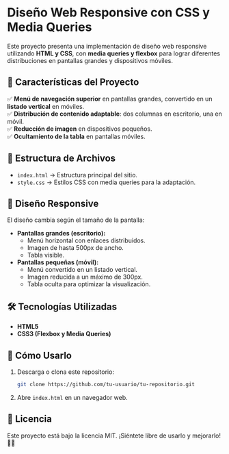 # Diseño Web Responsive con CSS y Media Queries

Este proyecto presenta una implementación de diseño web responsive utilizando **HTML y CSS**, con **media queries y flexbox** para lograr diferentes distribuciones en pantallas grandes y dispositivos móviles.

## 📌 Características del Proyecto

✅ **Menú de navegación superior** en pantallas grandes, convertido en un **listado vertical** en móviles.  
✅ **Distribución de contenido adaptable**: dos columnas en escritorio, una en móvil.  
✅ **Reducción de imagen** en dispositivos pequeños.  
✅ **Ocultamiento de la tabla** en pantallas móviles.  

## 📂 Estructura de Archivos

- `index.html` → Estructura principal del sitio.
- `style.css` → Estilos CSS con media queries para la adaptación.

## 📱 Diseño Responsive

El diseño cambia según el tamaño de la pantalla:

- **Pantallas grandes (escritorio):**
  - Menú horizontal con enlaces distribuidos.
  - Imagen de hasta 500px de ancho.
  - Tabla visible.
- **Pantallas pequeñas (móvil):**
  - Menú convertido en un listado vertical.
  - Imagen reducida a un máximo de 300px.
  - Tabla oculta para optimizar la visualización.

## 🛠️ Tecnologías Utilizadas

- **HTML5**
- **CSS3 (Flexbox y Media Queries)**

## 🚀 Cómo Usarlo

1. Descarga o clona este repositorio:
   ```bash
   git clone https://github.com/tu-usuario/tu-repositorio.git
   ```
2. Abre `index.html` en un navegador web.

## 📖 Licencia

Este proyecto está bajo la licencia MIT. ¡Siéntete libre de usarlo y mejorarlo! 🎨🚀

